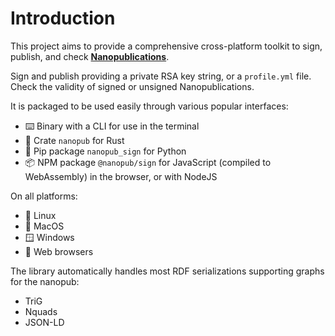 # Introduction

This project aims to provide a comprehensive cross-platform toolkit to sign, publish, and check **[Nanopublications](https://nanopub.net)**.

Sign and publish providing a private RSA key string, or a `profile.yml` file. Check the validity of signed or unsigned Nanopublications.

It is packaged to be used easily through various popular interfaces:

- ⌨️ Binary with a CLI for use in the terminal
- 🦀 Crate `nanopub` for Rust
- 🐍 Pip package `nanopub_sign` for Python
- 📦️ NPM package `@nanopub/sign` for JavaScript (compiled to WebAssembly) in the browser, or with NodeJS

On all platforms:

- 🐧 Linux
- 🍎 MacOS
- 🪟 Windows
- 🦊 Web browsers

The library automatically handles most RDF serializations supporting graphs for the nanopub:

- TriG
- Nquads
- JSON-LD
